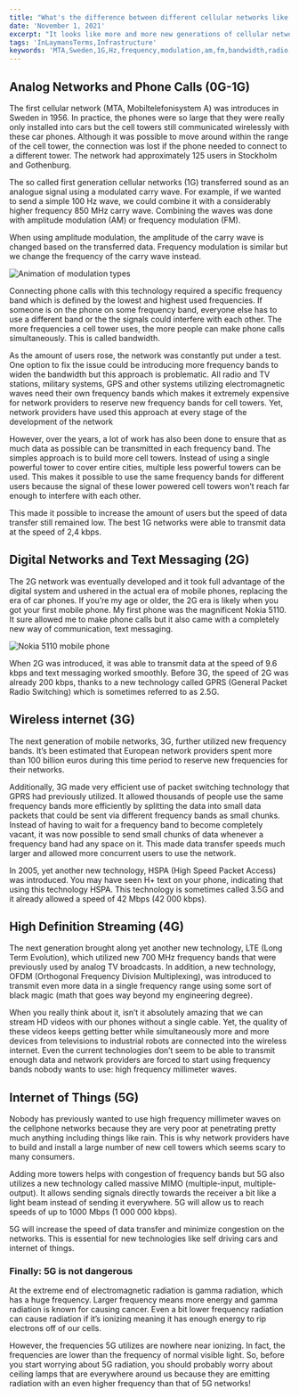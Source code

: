 ```yaml
---
title: "What's the difference between different cellular networks like 4G and 5G?"
date: 'November 1, 2021'
excerpt: "It looks like more and more new generations of cellular networks are being created and deployed. What's the difference between them? Do we really need the new technologies?"
tags: 'InLaymansTerms,Infrastructure'
keywords: 'MTA,Sweden,1G,Hz,frequency,modulation,am,fm,bandwidth,radio,communication,text,message,internet,things,data,wireless'
---
```


## Analog Networks and Phone Calls (0G-1G)

The first cellular network (MTA, Mobiltelefonisystem A) was introduces in Sweden in 1956. In practice, the phones were so large that they were really only installed into cars but the cell towers still communicated wirelessly with these car phones. Although it was possible to move around within the range of the cell tower, the connection was lost if the phone needed to connect to a different tower. The network had approximately 125 users in Stockholm and Gothenburg.

The so called first generation cellular networks (1G) transferred sound as an analogue signal using a modulated carry wave. For example, if we wanted to send a simple 100 Hz wave, we could combine it with a considerably higher frequency 850 MHz carry wave. Combining the waves was done with amplitude modulation (AM) or frequency modulation (FM).

When using amplitude modulation, the amplitude of the carry wave is changed based on the transferred data. Frequency modulation is similar but we change the frequency of the carry wave instead.

<img src="/images/posts/how-cellular-networks-like-5g-4g-are-different/AM_FM.gif" alt="Animation of modulation types" />

Connecting phone calls with this technology required a specific frequency band which is defined by the lowest and highest used frequencies. If someone is on the phone on some frequency band, everyone else has to use a different band or the the signals could interfere with each other. The more frequencies a cell tower uses, the more people can make phone calls simultaneously. This is called bandwidth.

As the amount of users rose, the network was constantly put under a test. One option to fix the issue could be introducing more frequency bands to widen the bandwidth but this approach is problematic. All radio and TV stations, military systems, GPS and other systems utilizing electromagnetic waves need their own frequency bands which makes it extremely expensive for network providers to reserve new frequency bands for cell towers. Yet, network providers have used this approach at every stage of the development of the network

However, over the years, a lot of work has also been done to ensure that as much data as possible can be transmitted in each frequency band. The simples approach is to build more cell towers. Instead of using a single powerful tower to cover entire cities, multiple less powerful towers can be used. This makes it possible to use the same frequency bands for different users because the signal of these lower powered cell towers won’t reach far enough to interfere with each other.

This made it possible to increase the amount of users but the speed of data transfer still remained low. The best 1G networks were able to transmit data at the speed of 2,4 kbps.

## Digital Networks and Text Messaging (2G)

The 2G network was eventually developed and it took full advantage of the digital system and ushered in the actual era of mobile phones, replacing the era of car phones. If you’re my age or older, the 2G era is likely when you got your first mobile phone. My first phone was the magnificent Nokia 5110. It sure allowed me to make phone calls but it also came with a completely new way of communication, text messaging.

<img src="/images/posts/how-cellular-networks-like-5g-4g-are-different/nokia_5110.jpg" alt="Nokia 5110 mobile phone" />

When 2G was introduced, it was able to transmit data at the speed of 9.6 kbps and text messaging worked smoothly. Before 3G, the speed of 2G was already 200 kbps, thanks to a new technology called GPRS (General Packet Radio Switching) which is sometimes referred to as 2.5G.

## Wireless internet (3G)

The next generation of mobile networks, 3G, further utilized new frequency bands. It’s been estimated that European network providers spent more than 100 billion euros during this time period to reserve new frequencies for their networks.

Additionally, 3G made very efficient use of packet switching technology that GPRS had previously utilized. It allowed thousands of people use the same frequency bands more efficiently by splitting the data into small data packets that could be sent via different frequency bands as small chunks. Instead of having to wait for a frequency band to become completely vacant, it was now possible to send small chunks of data whenever a frequency band had any space on it. This made data transfer speeds much larger and allowed more concurrent users to use the network.

In 2005, yet another new technology, HSPA (High Speed Packet Access) was introduced. You may have seen H+ text on your phone, indicating that using this technology HSPA. This technology is sometimes called 3.5G and it already allowed a speed of 42 Mbps (42 000 kbps).

## High Definition Streaming (4G)

The next generation brought along yet another new technology, LTE (Long Term Evolution), which utilized new 700 MHz frequency bands that were previously used by analog TV broadcasts. In addition, a new technology, OFDM (Orthogonal Frequency Division Multiplexing), was introduced to transmit even more data in a single frequency range using some sort of black magic (math that goes way beyond my engineering degree).

When you really think about it, isn’t it absolutely amazing that we can stream HD videos with our phones without a single cable. Yet, the quality of these videos keeps getting better while simultaneously more and more devices from televisions to industrial robots are connected into the wireless internet. Even the current technologies don’t seem to be able to transmit enough data and network providers are forced to start using frequency bands nobody wants to use: high frequency millimeter waves.

## Internet of Things (5G)

Nobody has previously wanted to use high frequency millimeter waves on the cellphone networks because they are very poor at penetrating pretty much anything including things like rain. This is why network providers have to build and install a large number of new cell towers which seems scary to many consumers.

Adding more towers helps with congestion of frequency bands but 5G also utilizes a new technology called massive MIMO (multiple-input, multiple-output). It allows sending signals directly towards the receiver a bit like a light beam instead of sending it everywhere. 5G will allow us to reach speeds of up to 1000 Mbps (1 000 000 kbps).

5G will increase the speed of data transfer and minimize congestion on the networks. This is essential for new technologies like self driving cars and internet of things.

### Finally: 5G is not dangerous

At the extreme end of electromagnetic radiation is gamma radiation, which has a huge frequency. Larger frequency means more energy and gamma radiation is known for causing cancer. Even a bit lower frequency radiation can cause radiation if it’s ionizing meaning it has enough energy to rip electrons off of our cells.

However, the frequencies 5G utilizes are nowhere near ionizing. In fact, the frequencies are lower than the frequency of normal visible light. So, before you start worrying about 5G radiation, you should probably worry about ceiling lamps that are everywhere around us because they are emitting radiation with an even higher frequency than that of 5G networks!
